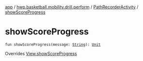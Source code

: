 [app](../../index.md) / [hwp.basketball.mobility.drill.perform](../index.md) / [PathRecorderActivity](index.md) / [showScoreProgress](.)

# showScoreProgress

`fun showScoreProgress(message: `[`String`](https://kotlinlang.org/api/latest/jvm/stdlib/kotlin/-string/index.html)`): `[`Unit`](https://kotlinlang.org/api/latest/jvm/stdlib/kotlin/-unit/index.html)

Overrides [View.showScoreProgress](../-path-recorder-activity-contract/-view/show-score-progress.md)

